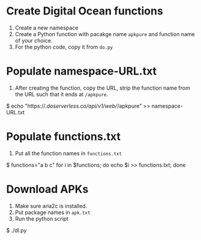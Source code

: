 # Create Digital Ocean functions

1. Create a new namespace
2. Create a Python function with pacakge name `apkpure` and function name of your choice.
3. For the python code, copy it from `do.py`

# Populate namespace-URL.txt

1. After creating the function, copy the URL, strip the function name from the URL such that it ends at `/apkpure`. 

$ echo "https://*.doserverless.co/api/v1/web/*/apkpure" >> namespace-URL.txt

# Populate functions.txt

1. Put all the function names in `functions.txt`

$ functions="a b c" for i in $functions; do echo $i >> functions.txt; done

# Download APKs

1. Make sure aria2c is installed.
2. Put package names in `apk.txt`
3. Run the python script

$ ./dl.py

